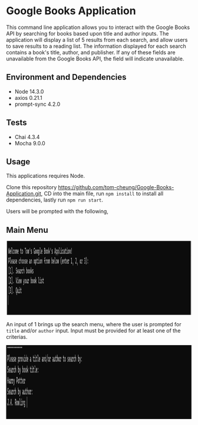 # Google Books Application 

This command line application allows you to interact with the Google Books API by searching for books based upon title and author inputs. The application will display a list of 5 results from each search, and allow users to save results to a reading list. The information displayed for each search contains a book's title, author, and publisher. If any of these fields are unavailable from the Google Books API, the field will indicate unavailable. 

## Environment and Dependencies 

* Node 14.3.0
* axios 0.21.1
* prompt-sync 4.2.0

## Tests

* Chai 4.3.4
* Mocha 9.0.0

## Usage 

This applications requires Node. 

Clone this repository https://github.com/tom-cheung/Google-Books-Application.git, CD into the main file, run `npm install` to install all dependencies, lastly run `npm run start`.

Users will be prompted with the following, 

## Main Menu 

<img src="./img/main_menu.PNG" width="800" height="200">

An input of 1 brings up the search menu, where the user is prompted for `title` and/or `author` input. Input must be provided for at least one of the criterias. 

<img src="./img/search.PNG" width="800" height="200">


